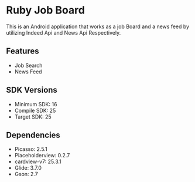 # Ruby Job Board

This is an Android application that works as a job Board and a news feed 
by utilizing Indeed Api and News Api Respectively.

## Features
* Job Search
* News Feed

## SDK Versions
* Minimum SDK: 16 
* Compile SDK: 25
* Target SDK: 25

## Dependencies
* Picasso: 2.5.1
* Placeholderview: 0.2.7
* cardview-v7: 25.3.1
* Glide: 3.7.0
* Gson: 2.7 

